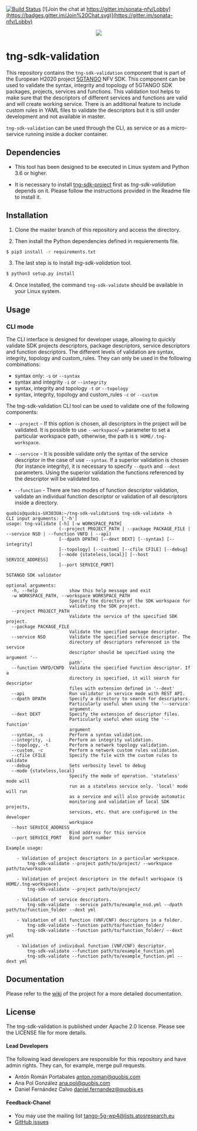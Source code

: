 [![Build Status](https://jenkins.sonata-nfv.eu/buildStatus/icon?job=tng-sdk-validation/master)](https://jenkins.sonata-nfv.eu/job/tng-sdk-validation/master)
[![Join the chat at https://gitter.im/sonata-nfv/Lobby](https://badges.gitter.im/Join%20Chat.svg)](https://gitter.im/sonata-nfv/Lobby)

<p align="center"><img src="https://github.com/sonata-nfv/tng-sdk-validation/wiki/images/sonata-5gtango-logo-500px.png" /></p>


# tng-sdk-validation


This repository contains the `tng-sdk-validation` component that is part of the European H2020 project [5GTANGO](http://www.5gtango.eu) NFV SDK. This component can be used to validate the syntax, integrity and topology of 5GTANGO SDK packages, projects, services and functions. This validation tool helps to make sure that the descriptors of different services and functions are valid and will create working service. There is an additional feature to include custom rules in YAML files to validate the descriptors but it is still under development and not available in master.

`tng-sdk-validation` can be used through the CLI, as service  or as a micro-service running inside a docker container.

## Dependencies

* This tool has been designed to be executed in Linux system and Python 3.6 or higher.

* It is necessary to install [tng-sdk-project](https://github.com/sonata-nfv/tng-sdk-project) first as *tng-sdk-validation* depends on it. Please follow the instructions provided in the Readme file to install it.


## Installation


1. Clone the master branch of this repository and access the directory.

2. Then install the Python dependencies defined in requierements file.
```bash
$ pip3 install -r requirements.txt
```
3. The last step is to install *tng-sdk-validation* tool.
```bash
$ python3 setup.py install
```
4. Once installed, the command `tng-sdk-validate` should be available in your Linux system.


## Usage

### CLI mode

The CLI interface is designed for developer usage, allowing to quickly validate SDK projects descriptors, package descriptors, service descriptors and function descriptors. The different levels of validation are syntax, integrity, topology and custom_rules. They can only be used in the following combinations:

* syntax only: `-s` or `--syntax`
* syntax and integrity `-i` or `--integrity`
* syntax, integrity and topology `-t` or `--topology`
* syntax, integrity, topology and custom_rules `-c` or `--custom`

The tng-sdk-validation CLI tool can be used to validate one of the following components:

* `--project` - If this option is chosen, all descriptors in the project will be validated. It is possible to use `--workspace`/`-w` parameter to set a particular workspace path, otherwise, the path is `$ HOME/.tng-workspace`.

* `--service` - It is possible validate only the syntax of the service descriptor in the case of use `--syntax`. If a superior validation is chosen (for instance integrity), it is necessary to specify `--dpath` and `--dext` parameters. Using the superior validation the functions referenced by the descriptor will be validated too.

* `--function` - There are two modes of function descriptor validation, validate an individual function descriptor or validation of all descriptors inside a directory.

```
quobis@quobis-UX303UA:~/tng-sdk-validation$ tng-sdk-validate -h
CLI input arguments: ['-h']
usage: tng-validate [-h] [-w WORKSPACE_PATH]
                    (--project PROJECT_PATH | --package PACKAGE_FILE | --service NSD | --function VNFD | --api)
                    [--dpath DPATH] [--dext DEXT] [--syntax] [--integrity]
                    [--topology] [--custom] [--cfile CFILE] [--debug]
                    [--mode {stateless,local}] [--host SERVICE_ADDRESS]
                    [--port SERVICE_PORT]

5GTANGO SDK validator

optional arguments:
  -h, --help            show this help message and exit
  -w WORKSPACE_PATH, --workspace WORKSPACE_PATH
                        Specify the directory of the SDK workspace for
                        validating the SDK project.
  --project PROJECT_PATH
                        Validate the service of the specified SDK project.
  --package PACKAGE_FILE
                        Validate the specified package descriptor.
  --service NSD         Validate the specified service descriptor. The
                        directory of descriptors referenced in the service
                        descriptor should be specified using the argument '--
                        path'.
  --function VNFD/CNFD  Validate the specified function descriptor. If a
                        directory is specified, it will search for descriptor
                        files with extension defined in '--dext'
  --api                 Run validator in service mode with REST API.
  --dpath DPATH         Specify a directory to search for descriptors.
                        Particularly useful when using the '--service'
                        argument.
  --dext DEXT           Specify the extension of descriptor files.
                        Particularly useful when using the '--function'
                        argument
  --syntax, -s          Perform a syntax validation.
  --integrity, -i       Perform an integrity validation.
  --topology, -t        Perform a network topology validation.
  --custom, -c          Perform a network custom rules validation.
  --cfile CFILE         Specify the file with the custom rules to validate
  --debug               Sets verbosity level to debug
  --mode {stateless,local}
                        Specify the mode of operation. 'stateless' mode will
                        run as a stateless service only. 'local' mode will run
                        as a service and will also provide automatic
                        monitoring and validation of local SDK projects,
                        services, etc. that are configured in the developer
                        workspace
  --host SERVICE_ADDRESS
                        Bind address for this service
  --port SERVICE_PORT   Bind port number

Example usage:

    - Validation of project descriptors in a particular workspace.
        tng-sdk-validate --project path/to/project/ --workspace path/to/workspace

    - Validation of project descriptors in the default workspace ($ HOME/.tng-workspace).
        tng-sdk-validate --project path/to/project/

    - Validation of service descriptors.
        tng-sdk-validate  --service path/to/example_nsd.yml --dpath path/to/function_folder --dext yml

    - Validation of all function (VNF/CNF) descriptors in a folder.
        tng-sdk-validate --function path/to/function_folder/
        tng-sdk-validate --function path/to/function_folder/ --dext yml

    - Validation of individual function (VNF/CNF) descriptor.
        tng-sdk-validate --function path/to/example_function.yml
        tng-sdk-validate --function path/to/example_function.yml --dext yml

```

## Documentation

Please refer to the [wiki](https://github.com/sonata-nfv/tng-sdk-validation/wiki) of the project for a more detailed documentation.

## License

The tng-sdk-validation is published under Apache 2.0 license. Please see the LICENSE file for more details.

#### Lead Developers

The following lead developers are responsible for this repository and have admin rights. They can, for example, merge pull requests.

* Antón Román Portabales <anton.roman@quobis.com>
* Ana Pol González <ana.pol@quobis.com>
* Daniel Fernández Calvo <daniel.fernandez@quobis.es>

#### Feedback-Chanel

* You may use the mailing list [tango-5g-wp4@lists.atosresearch.eu](mailto:tango-5g-wp4@lists.atosresearch.eu)
* [GitHub issues](https://github.com/sonata-nfv/tng-sdk-validation/issues)
